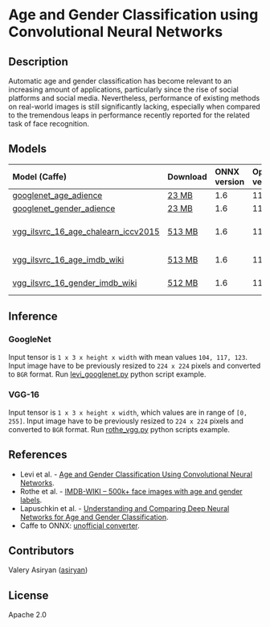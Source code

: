 # Age and Gender Classification using Convolutional Neural Networks

## Description
Automatic age and gender classification has become relevant to an increasing amount of applications, particularly since the rise of social platforms and social media. Nevertheless, performance of existing methods on real-world images is still significantly lacking, especially when compared to the tremendous leaps in performance recently reported for the related task of face recognition.

## Models
| Model (Caffe) | Download | ONNX version | Opset version | Dataset |
|:-------------|:--------------|:--------------|:--------------|:--------------|
| [googlenet_age_adience](https://drive.google.com/drive/folders/1GeLTHzHALgTYFj2Q9o5aWdztA9WzoErx?usp=sharing) | [23 MB](models/age_googlenet.onnx) | 1.6 | 11 | Adience |
| [googlenet_gender_adience](https://drive.google.com/drive/folders/1r0GroTfsF7VpLhcS3IxU-LmAh6rI6vbQ?usp=sharing) | [23 MB](models/gender_googlenet.onnx)| 1.6 | 11 | Adience |
| [vgg_ilsvrc_16_age_chalearn_iccv2015](https://drive.google.com/drive/folders/1wE4_sj-UBumkjDK9mtfaO9eUan_z44cY?usp=sharing) | [513 MB](models/vgg_ilsvrc_16_age_chalearn_iccv2015.onnx) | 1.6 | 11 | ChaLearn LAP 2015 |
| [vgg_ilsvrc_16_age_imdb_wiki](https://drive.google.com/drive/folders/14wckle-MbnN10xzdzgF464bMnlM-dd5-?usp=sharing) | [513 MB](models/vgg_ilsvrc_16_age_imdb_wiki.onnx)| 1.6 | 11 | IMDB-WIKI |
| [vgg_ilsvrc_16_gender_imdb_wiki](https://drive.google.com/drive/folders/16Z1r7GEXCsJG_384VsjlNxOFXbxcXrqM?usp=sharing) | [512 MB](models/vgg_ilsvrc_16_gender_imdb_wiki.onnx)| 1.6 | 11 | IMDB-WIKI |

## Inference
### GoogleNet
Input tensor is ```1 x 3 x height x width``` with mean values ```104, 117, 123```. Input image have to be previously resized to ```224 x 224``` pixels and converted to ```BGR``` format.
Run [levi_googlenet.py](levi_googlenet.py) python script example.

### VGG-16
Input tensor is ```1 x 3 x height x width```, which values are in range of ```[0, 255]```. Input image have to be previously resized to ```224 x 224``` pixels and converted to ```BGR``` format.
Run [rothe_vgg.py](rothe_vgg.py) python scripts example. 

## References
* Levi et al. - [Age and Gender Classification Using Convolutional Neural Networks](https://talhassner.github.io/home/publication/2015_CVPR).
* Rothe et al. - [IMDB-WIKI – 500k+ face images with age and gender labels](https://data.vision.ee.ethz.ch/cvl/rrothe/imdb-wiki/).
* Lapuschkin et al. - [Understanding and Comparing Deep Neural Networks for Age and Gender Classification](https://github.com/sebastian-lapuschkin/understanding-age-gender-deep-learning-models).
* Caffe to ONNX: [unofficial converter](https://github.com/asiryan/caffe-onnx).

## Contributors
Valery Asiryan ([asiryan](https://github.com/asiryan))

## License
Apache 2.0
